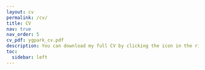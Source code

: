 ```yaml
---
layout: cv
permalink: /cv/
title: CV
nav: true
nav_order: 5
cv_pdf: ygpark_cv.pdf
description: You can download my full CV by clicking the icon in the right. # This is a description of the page. You can modify it in '_pages/cv.md'. You can also change or remove the top pdf download button.
toc:
  sidebar: left
---
```

